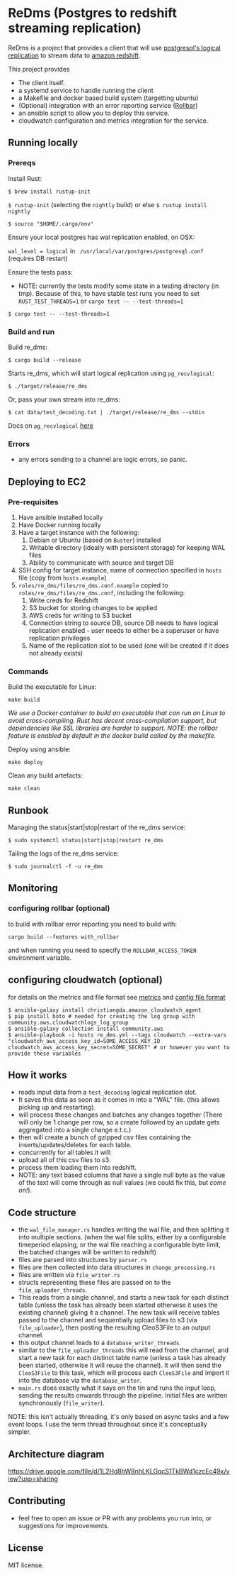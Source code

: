 # ReDms (Postgres to redshift streaming replication)
ReDms is a project that provides a client that will use [postgresql's logical replication](https://www.postgresql.org/docs/current/logical-replication.html) to stream data to [amazon redshift](https://aws.amazon.com/redshift/).

This project provides
* The client itself.
* a systemd service to handle running the client
* a Makefile and docker based build system (targetting ubuntu)
* (Optional) integration with an error reporting service ([Rollbar](https://rollbar.com))
* an ansible script to allow you to deploy this service.
* cloudwatch configuration and metrics integration for the service.

## Running locally

### Prereqs

Install Rust:

`$ brew install rustup-init`

`$ rustup-init` (selecting the `nightly` build) or else `$ rustup install nightly`

`$ source "$HOME/.cargo/env"`

Ensure your local postgres has wal replication enabled, on OSX:

`wal_level = logical` in ` /usr/local/var/postgres/postgresql.conf` (requires DB restart)

Ensure the tests pass:

* NOTE: currently the tests modify some state in a testing directory (in tmp). Because of this, to have stable test runs you need to set `RUST_TEST_THREADS=1` or `cargo test -- --test-threads=1`

`$ cargo test -- --test-threads=1`

### Build and run

Build re_dms:

`$ cargo build --release`

Starts re_dms, which will start logical replication using `pg_recvlogical`:

`$ ./target/release/re_dms`

Or, pass your own stream into re_dms:

`$ cat data/test_decoding.txt | ./target/release/re_dms --stdin`

Docs on `pg_recvlogical` [here](https://www.postgresql.org/docs/10/app-pgrecvlogical.html)

### Errors
* any errors sending to a channel are logic errors, so panic.

## Deploying to EC2

### Pre-requisites

1. Have ansible installed locally
1. Have Docker running locally
1. Have a target instance with the following:
    1. Debian or Ubuntu (based on `Buster`) installed
    1. Writable directory (ideally with persistent storage) for keeping WAL files
    1. Ability to communicate with source and target DB
1. SSH config for target instance, name of connection specified in `hosts` file (copy from `hosts.example`)
1. `roles/re_dms/files/re_dms.conf.example` copied to `roles/re_dms/files/re_dms.conf`, including the following:
    1. Write creds for Redshift
    1. S3 bucket for storing changes to be applied
    1. AWS creds for writing to S3 bucket
    1. Connection string to source DB, source DB needs to have logical replication enabled - user needs to either be a superuser or have replication privileges
    1. Name of the replication slot to be used (one will be created if it does not already exists)

### Commands

Build the executable for Linux:

`make build`

_We use a Docker container to build an executable that can run on Linux to avoid cross-compiling. Rust has decent cross-compilation support, but dependencies like SSL libraries are harder to support._
_NOTE: the rollbar feature is enabled by default in the docker build called by the makefile._

Deploy using ansible:

`make deploy`

Clean any build artefacts:

`make clean`


## Runbook

Managing the status|start|stop|restart of the re_dms service:

`$ sudo systemctl status|start|stop|restart re_dms`

Tailing the logs of the re_dms service:

`$ sudo journalctl -f -u re_dms`

## Monitoring

### configuring rollbar (optional)
to build with rollbar error reporting you need to build with:
```
cargo build --features with_rollbar
```
and when running you need to specify the `ROLLBAR_ACCESS_TOKEN` environment variable.

## configuring cloudwatch (optional)
for details on the metrics and file format see [metrics](https://docs.aws.amazon.com/AmazonCloudWatch/latest/monitoring/metrics-collected-by-CloudWatch-agent.html#linux-metrics-enabled-by-CloudWatch-agent) and [config file format](https://docs.aws.amazon.com/AmazonCloudWatch/latest/monitoring/CloudWatch-Agent-Configuration-File-Details.html)
```
$ ansible-galaxy install christiangda.amazon_cloudwatch_agent
$ pip install boto # needed for creating the log group with community.aws.cloudwatchlogs_log_group
$ ansible-galaxy collection install community.aws
$ ansible-playbook -i hosts re_dms.yml --tags cloudwatch --extra-vars "cloudwatch_aws_access_key_id=SOME_ACCESS_KEY_ID cloudwatch_aws_access_key_secret=SOME_SECRET" # or however you want to provide these variables
```

## How it works
* reads input data from a `test_decoding` logical replication slot.
* It saves this data as soon as it comes in into a "WAL" file. (this allows picking up and restarting).
* will process these changes and batches any changes together (There will only be 1 change per row, so a create followed by an update gets aggregated into a single change e.t.c.)
* then will create a bunch of gzipped csv files containing the inserts/updates/deletes for each table.
* concurrently for all tables it will:
* upload all of this csv files to s3.
* process them loading them into redshift.
* NOTE: any text based columns that have a single null byte as the value of the text will come through as null values (we could fix this, but _come on!_).

## Code structure
* the `wal_file_manager.rs` handles writing the wal file, and then splitting it into multiple sections. (when the wal file splits, either by a configurable timeperiod elapsing, or the wal file reaching a configurable byte limit, the batched changes will be written to redshift)
* files are parsed into structures by `parser.rs`
* files are then collected into data structures in `change_processing.rs`
* files are written via `file_writer.rs`
* structs representing these files are passed on to the `file_uploader_threads`.
* This reads from a single channel, and starts a new task for each distinct table (unless the task has already been started otherwise it uses the existing channel) giving it a channel. The new task will receive tables passed to the channel and sequentially upload files to s3 (via `file_uploader`), then posting the resulting CleoS3File to an output channel.
* this output channel leads to a `database_writer_threads`.
* similar to the `file_uploader_threads` this will read from the channel, and start a new task for each distinct table name (unless a task has already been started, otherwise it will reuse the channel). It will then send the `CleoS3File` to this task, which will process each `CleoS3File` and import it into the database via the `database_writer`.
* `main.rs` does exactly what it says on the tin and runs the input loop, sending the results onwards through the pipeline. Initial files are written synchronously (`file_writer`).

NOTE: this isn't actually threading, it's only based on async tasks and a few event loops. I use the term thread throughout since it's conceptually simpler.

## Architecture diagram
https://drive.google.com/file/d/1L2Hd8hW8nhLKLGqcS1TkBWd1czcEc49x/view?usp=sharing

## Contributing
* feel free to open an issue or PR with any problems you run into, or suggestions for improvements.

## License
MIT license.
